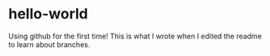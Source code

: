 # hello-world
Using github for the first time!
This is what I wrote when I edited the readme to learn about branches.
